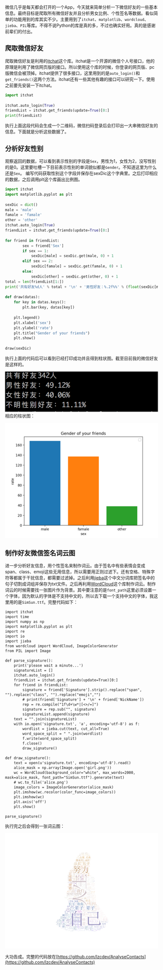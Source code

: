 微信几乎是每天都会打开的一个App，今天就来简单分析一下微信好友的一些基本信息。最终目标是爬取所有微信好友并且分析男女比例、个性签名等数据。看似简单的功能用到的库其实不少。主要用到了`itchat`、`matplotlib`、`wordcloud`、`jieba`、`PIL`等库。不得不说Python的库是真的多，不过也确实好用。真的是感谢前辈们的付出。

<!-- more -->

## 爬取微信好友
爬取微信好友是利用的[itchat](https://github.com/littlecodersh/ItChat)这个库。itchat是一个开源的微信个人号接口，他的原理是利用了微信网页版的接口。所以使用这个库的时候，你登录的网页版、pc版微信会被顶掉。itchat提供了很多接口，这里用到的是`auto_login()`和`get_friends()`这两个方法。itchat还有一些其他有趣的接口可以研究一下。使用之前要先安装一下itchat。
```python
import itchat

itchat.auto_login(True)
friendList = itchat.get_friends(update=True)[0:]
print(friendList)
```
执行上面这段代码会生成一个二维码，微信扫码登录后会打印出一大串微信好友的信息。下面就是分析这些数据了。
## 分析好友性别
观察返回的数据，可以看到表示性别的字段是`Sex`，男性为1，女性为2，没写性别的是0。这里要吐槽一下目前表示性别的单词貌似都是`Gender`。不知道这里为什么还是`Sex`。
编写代码获取性别这个字段并保存在sexDic这个字典里。之后打印相应的数据，之后调用plt这个库画出比例图。
```python
import itchat
import matplotlib.pyplot as plt

sexDic = dict()
male = 'male'
famale = 'famale'
other = 'other'
itchat.auto_login(True)
friendList = itchat.get_friends(update=True)[0:]

for friend in friendList:
		sex = friend['Sex']
		if sex == 1:
			sexDic[male] = sexDic.get(male, 0) + 1
		elif sex == 2:
			sexDic[famale] = sexDic.get(famale, 0) + 1
		else:
			sexDic[other] = sexDic.get(other, 0) + 1
total = len(friendList[1:])
print('共有好友%d人' % total + '\n' + '男性好友：%.2f%%' % (float(sexDic[male]) / total * 100) + '\n' + '女性好友：%.2f%%' % (float(sexDic[famale]) / total * 100) + '\n' + '不明性别好友：%.2f%%' % (float(sexDic[other]) / total * 100))	

def draw(datas):
	for key in datas.keys():
		plt.bar(key, datas[key])

	plt.legend()
	plt.xlabel('sex')
	plt.ylabel('rate')
	plt.title("Gender of your friends")
	plt.show()

draw(sexDic)
```
执行上面的代码后可以看到已经打印成功并且得到柱状图。截至目前我的微信好友是这样的。

![](./_image/A00695FD-0022-4603-8328-3CF28B4373D4.png)
相应的柱状图：

![](./_image/Figure_1.png)

## 制作好友微信签名词云图
进一步分析好友信息，用个性签名来制作词云。由于签名中有些表情会变成span、class、emoji这些无用信息，所以需要用正则过滤下。还有空格、特殊字符等都属于干扰信息，都需要过滤掉。之后利用[jieba](https://github.com/fxsjy/jieba)这个中文分词库把签名中的句子切割成词组并保存为txt文件。之后再利用[WordCloud](https://github.com/amueller/word_cloud)这个库制作词云。制作词云的时候需要找一张图片作为背景。其中要注意的是`font_path`这里必须设置一个字体，因为默认的字体是不支持中文的，所以去下载一个支持中文的字体，我这里用的是`SimSun.ttf`。完整代码如下：
```
import itchat
import time
import numpy as np
import matplotlib.pyplot as plt
import re
import io
import jieba
from wordcloud import WordCloud, ImageColorGenerator
from PIL import Image

def parse_signature():
	print('please wait a minute...')
	signatureList = []
	itchat.auto_login()
	friendList = itchat.get_friends(update=True)[0:]
	for friend in friendList:
		signature = friend['Signature'].strip().replace("span", "").replace("class", "").replace("emoji","")
		# print(friend['Signature'] + '\n' + friend['NickName'])
		rep = re.compile("1f\d+\w*|[<>/=]")
		signature = rep.sub("", signature)
		signatureList.append(signature)
	text = "".join(signatureList)
	with io.open('signature.txt', 'a', encoding='utf-8') as f:
		wordlist = jieba.cut(text, cut_all=True)
		word_space_split = " ".join(wordlist)
		f.write(word_space_split)
		f.close()
		draw_signature()	
		
def draw_signature():
	text = open(u'signature.txt', encoding='utf-8').read()
	alice_mask = np.array(Image.open('girl.png'))
	wc = WordCloud(background_color="white", max_words=2000, mask=alice_mask, font_path="SimSun.ttf").generate(text)
	# wc.to_file('alice.png')
	image_colors = ImageColorGenerator(alice_mask)
	plt.imshow(wc.recolor(color_func=image_colors))
	plt.imshow(wc)
	plt.axis('off')
	plt.show()

parse_signature()
```
执行完之后会得到一张词云图：

![](./_image/Figure_1-2.png)

大功告成。完整的代码放在[https://github.com/lzcdev/AnalyseContacts](https://github.com/lzcdev/AnalyseContacts)














